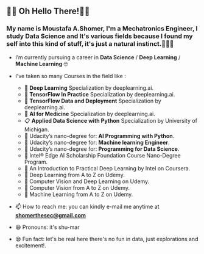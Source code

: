 ## 🤖👀 Oh Hello There!👀🤖 

### My name is Moustafa A.Shomer, I'm a Mechatronics Engineer, I study Data Science and It's various fields because I found my self into this kind of stuff, it's just a natural instinct.🙌🏻🖤

-  I’m currently pursuing a career in **Data Science** / **Deep Learning** / **Machine Learning** 🤓
-  I've taken so many Courses in the field like :
      * 🔬 **Deep Learning** Specialization by deeplearning.ai. 
      * 🔬 **TensorFlow In Practice** Specialization by deeplearning.ai. 
      * 🔬 **TensorFlow Data and Deployment** Specialization by deeplearning.ai. 
      * 🔬 **AI for Medicine** Specialization by deeplearning.ai. 
      * 📋 **Applied Data Science with Python** Specialization by University of Michigan. 
      * 🎢 Udacity’s nano-degree for: **AI Programming with Python**. 
      * 🎢 Udacity’s nano-degree for: **Machine learning Engineer**. 
      * 🎢 Udacity’s nano-degree for: **Programming for Data Science**. 
      * 🎃 Intel® Edge AI Scholarship Foundation Course Nano-Degree Program. 
      * 🎃 An Introduction to Practical Deep Learning by Intel on Coursera. 
      * 🎈 Deep Learning from A to Z on Udemy. 
      * 🎈 Computer Vision and Deep Learning on Udemy. 
      * 🎈 Computer Vision from A to Z on Udemy. 
      * 🎈 Machine Learning from A to Z on Udemy. 

- 📫 How to reach me: you can kindly e-mail me anytime at **shomerthesec@gmail.com**
- 😄 Pronouns: it's shu-mar
- 😪 Fun fact: let's be real here there's no fun in data, just explorations and excitement!.  
